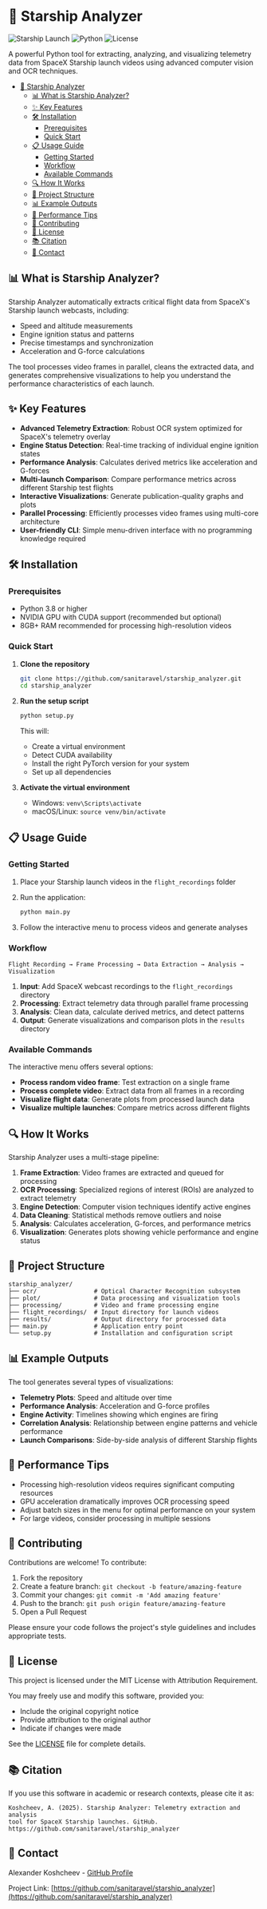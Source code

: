 # 🚀 Starship Analyzer

![Starship Launch](https://img.shields.io/badge/SpaceX-Starship%20Analysis-blue?style=for-the-badge)
![Python](https://img.shields.io/badge/Python-3.8+-yellow?style=for-the-badge&logo=python)
![License](https://img.shields.io/badge/License-MIT%20with%20Attribution-green?style=for-the-badge)

A powerful Python tool for extracting, analyzing, and visualizing telemetry data from SpaceX Starship launch videos using advanced computer vision and OCR techniques.

- [🚀 Starship Analyzer](#-starship-analyzer)
  - [📊 What is Starship Analyzer?](#-what-is-starship-analyzer)
  - [✨ Key Features](#-key-features)
  - [🛠️ Installation](#️-installation)
    - [Prerequisites](#prerequisites)
    - [Quick Start](#quick-start)
  - [📋 Usage Guide](#-usage-guide)
    - [Getting Started](#getting-started)
    - [Workflow](#workflow)
    - [Available Commands](#available-commands)
  - [🔍 How It Works](#-how-it-works)
  - [📂 Project Structure](#-project-structure)
  - [📊 Example Outputs](#-example-outputs)
  - [🚀 Performance Tips](#-performance-tips)
  - [👥 Contributing](#-contributing)
  - [📄 License](#-license)
  - [📚 Citation](#-citation)
  - [📧 Contact](#-contact)

## 📊 What is Starship Analyzer?

Starship Analyzer automatically extracts critical flight data from SpaceX's Starship launch webcasts, including:

- Speed and altitude measurements
- Engine ignition status and patterns
- Precise timestamps and synchronization
- Acceleration and G-force calculations

The tool processes video frames in parallel, cleans the extracted data, and generates comprehensive visualizations to help you understand the performance characteristics of each launch.

## ✨ Key Features

- **Advanced Telemetry Extraction**: Robust OCR system optimized for SpaceX's telemetry overlay
- **Engine Status Detection**: Real-time tracking of individual engine ignition states
- **Performance Analysis**: Calculates derived metrics like acceleration and G-forces
- **Multi-launch Comparison**: Compare performance metrics across different Starship test flights
- **Interactive Visualizations**: Generate publication-quality graphs and plots
- **Parallel Processing**: Efficiently processes video frames using multi-core architecture
- **User-friendly CLI**: Simple menu-driven interface with no programming knowledge required

## 🛠️ Installation

### Prerequisites

- Python 3.8 or higher
- NVIDIA GPU with CUDA support (recommended but optional)
- 8GB+ RAM recommended for processing high-resolution videos

### Quick Start

1. **Clone the repository**

   ```bash
   git clone https://github.com/sanitaravel/starship_analyzer.git
   cd starship_analyzer
   ```

2. **Run the setup script**

   ```bash
   python setup.py
   ```

   This will:
   - Create a virtual environment
   - Detect CUDA availability
   - Install the right PyTorch version for your system
   - Set up all dependencies

3. **Activate the virtual environment**
   - Windows: `venv\Scripts\activate`
   - macOS/Linux: `source venv/bin/activate`

## 📋 Usage Guide

### Getting Started

1. Place your Starship launch videos in the `flight_recordings` folder
2. Run the application:

   ```bash
   python main.py
   ```

3. Follow the interactive menu to process videos and generate analyses

### Workflow

```text
Flight Recording → Frame Processing → Data Extraction → Analysis → Visualization
```

1. **Input**: Add SpaceX webcast recordings to the `flight_recordings` directory
2. **Processing**: Extract telemetry data through parallel frame processing
3. **Analysis**: Clean data, calculate derived metrics, and detect patterns
4. **Output**: Generate visualizations and comparison plots in the `results` directory

### Available Commands

The interactive menu offers several options:

- **Process random video frame**: Test extraction on a single frame
- **Process complete video**: Extract data from all frames in a recording
- **Visualize flight data**: Generate plots from processed launch data
- **Visualize multiple launches**: Compare metrics across different flights

## 🔍 How It Works

Starship Analyzer uses a multi-stage pipeline:

1. **Frame Extraction**: Video frames are extracted and queued for processing
2. **OCR Processing**: Specialized regions of interest (ROIs) are analyzed to extract telemetry
3. **Engine Detection**: Computer vision techniques identify active engines
4. **Data Cleaning**: Statistical methods remove outliers and noise
5. **Analysis**: Calculates acceleration, G-forces, and performance metrics
6. **Visualization**: Generates plots showing vehicle performance and engine status

## 📂 Project Structure

```text
starship_analyzer/
├── ocr/                # Optical Character Recognition subsystem
├── plot/               # Data processing and visualization tools
├── processing/         # Video and frame processing engine
├── flight_recordings/  # Input directory for launch videos
├── results/            # Output directory for processed data
├── main.py             # Application entry point
└── setup.py            # Installation and configuration script
```

## 📊 Example Outputs

The tool generates several types of visualizations:

- **Telemetry Plots**: Speed and altitude over time
- **Performance Analysis**: Acceleration and G-force profiles
- **Engine Activity**: Timelines showing which engines are firing
- **Correlation Analysis**: Relationship between engine patterns and vehicle performance
- **Launch Comparisons**: Side-by-side analysis of different Starship flights

## 🚀 Performance Tips

- Processing high-resolution videos requires significant computing resources
- GPU acceleration dramatically improves OCR processing speed
- Adjust batch sizes in the menu for optimal performance on your system
- For large videos, consider processing in multiple sessions

## 👥 Contributing

Contributions are welcome! To contribute:

1. Fork the repository
2. Create a feature branch: `git checkout -b feature/amazing-feature`
3. Commit your changes: `git commit -m 'Add amazing feature'`
4. Push to the branch: `git push origin feature/amazing-feature`
5. Open a Pull Request

Please ensure your code follows the project's style guidelines and includes appropriate tests.

## 📄 License

This project is licensed under the MIT License with Attribution Requirement.

You may freely use and modify this software, provided you:

- Include the original copyright notice
- Provide attribution to the original author
- Indicate if changes were made

See the [LICENSE](LICENSE) file for complete details.

## 📚 Citation

If you use this software in academic or research contexts, please cite it as:

```text
Koshcheev, A. (2025). Starship Analyzer: Telemetry extraction and analysis 
tool for SpaceX Starship launches. GitHub. 
https://github.com/sanitaravel/starship_analyzer
```

## 📧 Contact

Alexander Koshcheev - [GitHub Profile](https://github.com/sanitaravel)

Project Link: [https://github.com/sanitaravel/starship_analyzer](https://github.com/sanitaravel/starship_analyzer)
